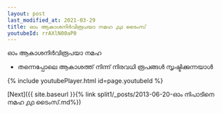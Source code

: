 ```yaml
---
layout: post
last_modified_at: 2021-03-29
title: ഓം ആകാശനിർവിരൂപയാ നമഹ ൧൧ ടൈംസ്
youtubeId: rrAXlN00aP0
---
```

 
 
 ഓം ആകാശനിർവിരൂപയാ നമഹ 
 
 -  തന്നെപ്പോലെ ആകാശത്ത് നിന്ന് നിരവധി രൂപങ്ങൾ സൃഷ്ടിക്കുന്നയാൾ 
 
  
 
  
 
 
 
 
 
 


{% include youtubePlayer.html id=page.youtubeId %}
 
[Next]({{ site.baseurl }}{% link  split1/_posts/2013-06-20-ഓം നിപാടിനെ നമഹ ൧൧ ടൈംസ്.md%})
 
